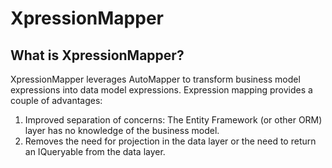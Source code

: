 # XpressionMapper
<h2>
<a id="user-content-what-is-xmapper" class="anchor" href="#what-is-xmapper" aria-hidden="true"><span class="octicon octicon-link"></span></a>What is XpressionMapper?</h2>

<p>XpressionMapper leverages AutoMapper to transform business model expressions into data model expressions.  Expression mapping provides a couple of advantages:
<ol>
            <li>Improved separation of concerns:  The Entity Framework (or other ORM) layer has no knowledge of the business model.</li>
            <li>Removes the need for projection in the data layer or the need to return an IQueryable from the data layer.</li>
        </ol>
        </p>



